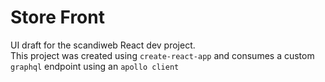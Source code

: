# Store Front

UI draft for the scandiweb React dev project.  
This project was created using `create-react-app` and consumes a custom `graphql` endpoint using an `apollo client`
